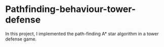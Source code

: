 # Pathfinding-behaviour-tower-defense
In this project, I implemented the path-finding A* star algorithm in a tower defense game.
